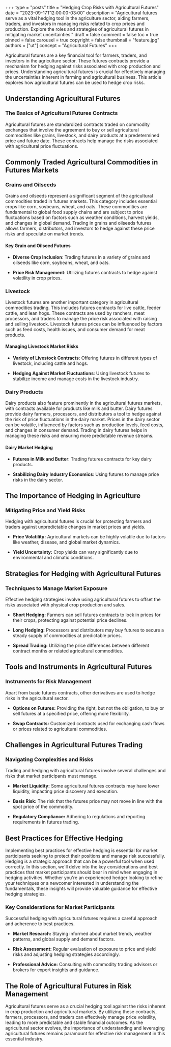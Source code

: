 +++
type = "posts"
title = "Hedging Crop Risks with Agricultural Futures"
date = "2023-09-17T12:00:00-03:00"
description = "Agricultural futures serve as a vital hedging tool in the agriculture sector, aiding farmers, traders, and investors in managing risks related to crop prices and production. Explore the roles and strategies of agricultural futures in mitigating market uncertainties." 
draft = false
comment = false
toc = true
pinned = false
carousel = true
copyright = false
thumbnail = "feature.jpg"
authors = ["ut"]
concept = "Agricultural Futures"
+++

Agricultural futures are a key financial tool for farmers, traders, and
investors in the agriculture sector. These futures contracts provide a
mechanism for hedging against risks associated with crop production and
prices. Understanding agricultural futures is crucial for effectively
managing the uncertainties inherent in farming and agricultural
business. This article explores how agricultural futures can be used to
hedge crop risks.

## Understanding Agricultural Futures

### The Basics of Agricultural Futures Contracts

Agricultural futures are standardized contracts traded on commodity
exchanges that involve the agreement to buy or sell agricultural
commodities like grains, livestock, and dairy products at a
predetermined price and future date. These contracts help manage the
risks associated with agricultural price fluctuations.

## Commonly Traded Agricultural Commodities in Futures Markets

### Grains and Oilseeds

Grains and oilseeds represent a significant segment of the agricultural
commodities traded in futures markets. This category includes essential
crops like corn, soybeans, wheat, and oats. These commodities are
fundamental to global food supply chains and are subject to price
fluctuations based on factors such as weather conditions, harvest
yields, and changes in global demand. Trading in grains and oilseeds
futures allows farmers, distributors, and investors to hedge against
these price risks and speculate on market trends.

#### Key Grain and Oilseed Futures

-   **Diverse Crop Inclusion**: Trading futures in a variety of grains
    and oilseeds like corn, soybeans, wheat, and oats.

-   **Price Risk Management**: Utilizing futures contracts to hedge
    against volatility in crop prices.

### Livestock

Livestock futures are another important category in agricultural
commodities trading. This includes futures contracts for live cattle,
feeder cattle, and lean hogs. These contracts are used by ranchers, meat
processors, and traders to manage the price risk associated with raising
and selling livestock. Livestock futures prices can be influenced by
factors such as feed costs, health issues, and consumer demand for meat
products.

#### Managing Livestock Market Risks

-   **Variety of Livestock Contracts**: Offering futures in different
    types of livestock, including cattle and hogs.

-   **Hedging Against Market Fluctuations**: Using livestock futures to
    stabilize income and manage costs in the livestock industry.

### Dairy Products

Dairy products also feature prominently in the agricultural futures
markets, with contracts available for products like milk and butter.
Dairy futures provide dairy farmers, processors, and distributors a tool
to hedge against the risk of price fluctuations in the dairy market.
Prices in the dairy sector can be volatile, influenced by factors such
as production levels, feed costs, and changes in consumer demand.
Trading in dairy futures helps in managing these risks and ensuring more
predictable revenue streams.

#### Dairy Market Hedging

-   **Futures in Milk and Butter**: Trading futures contracts for key
    dairy products.

-   **Stabilizing Dairy Industry Economics**: Using futures to manage
    price risks in the dairy sector.

## The Importance of Hedging in Agriculture

### Mitigating Price and Yield Risks

Hedging with agricultural futures is crucial for protecting farmers and
traders against unpredictable changes in market prices and yields.

-   **Price Volatility:** Agricultural markets can be highly volatile
    due to factors like weather, disease, and global market dynamics.

-   **Yield Uncertainty:** Crop yields can vary significantly due to
    environmental and climatic conditions.

## Strategies for Hedging with Agricultural Futures

### Techniques to Manage Market Exposure

Effective hedging strategies involve using agricultural futures to
offset the risks associated with physical crop production and sales.

-   **Short Hedging:** Farmers can sell futures contracts to lock in
    prices for their crops, protecting against potential price
    declines.

-   **Long Hedging:** Processors and distributors may buy futures to
    secure a steady supply of commodities at predictable prices.

-   **Spread Trading:** Utilizing the price differences between
    different contract months or related agricultural commodities.

## Tools and Instruments in Agricultural Futures

### Instruments for Risk Management

Apart from basic futures contracts, other derivatives are used to hedge
risks in the agricultural sector.

-   **Options on Futures:** Providing the right, but not the obligation,
    to buy or sell futures at a specified price, offering more
    flexibility.

-   **Swap Contracts:** Customized contracts used for exchanging cash
    flows or prices related to agricultural commodities.

## Challenges in Agricultural Futures Trading

### Navigating Complexities and Risks

Trading and hedging with agricultural futures involve several challenges
and risks that market participants must manage.

-   **Market Liquidity:** Some agricultural futures contracts may have
    lower liquidity, impacting price discovery and execution.

-   **Basis Risk:** The risk that the futures price may not move in line
    with the spot price of the commodity.

-   **Regulatory Compliance:** Adhering to regulations and reporting
    requirements in futures trading.

## Best Practices for Effective Hedging

Implementing best practices for effective hedging is essential for
market participants seeking to protect their positions and manage risk
successfully. Hedging is a strategic approach that can be a powerful
tool when used correctly. In this section, we'll delve into the key
considerations and best practices that market participants should bear
in mind when engaging in hedging activities. Whether you're an
experienced hedger looking to refine your techniques or a newcomer
interested in understanding the fundamentals, these insights will
provide valuable guidance for effective hedging strategies.

### Key Considerations for Market Participants

Successful hedging with agricultural futures requires a careful approach
and adherence to best practices.

-   **Market Research:** Staying informed about market trends, weather
    patterns, and global supply and demand factors.

-   **Risk Assessment:** Regular evaluation of exposure to price and
    yield risks and adjusting hedging strategies accordingly.

-   **Professional Advice:** Consulting with commodity trading advisors
    or brokers for expert insights and guidance.

## The Role of Agricultural Futures in Risk Management

Agricultural futures serve as a crucial hedging tool against the risks
inherent in crop production and agricultural markets. By utilizing these
contracts, farmers, processors, and traders can effectively manage price
volatility, leading to more predictable and stable financial outcomes.
As the agricultural sector evolves, the importance of understanding and
leveraging agricultural futures remains paramount for effective risk
management in this essential industry.

